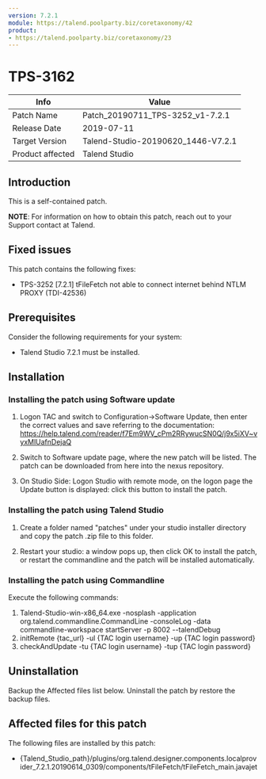 ```yaml
---
version: 7.2.1
module: https://talend.poolparty.biz/coretaxonomy/42
product:
- https://talend.poolparty.biz/coretaxonomy/23
---
```


# TPS-3162

| Info             | Value |
| ---------------- | ---------------- |
| Patch Name       | Patch\_20190711_TPS-3252\_v1-7.2.1 |
| Release Date     | 2019-07-11 |
| Target Version   | Talend-Studio-20190620\_1446-V7.2.1 |
| Product affected | Talend Studio |

## Introduction

This is a self-contained patch.

**NOTE**: For information on how to obtain this patch, reach out to your Support contact at Talend.

## Fixed issues

This patch contains the following fixes:

- TPS-3252 [7.2.1] tFileFetch not able to connect internet behind NTLM PROXY (TDI-42536)

## Prerequisites

Consider the following requirements for your system:

- Talend Studio 7.2.1 must be installed.


## Installation

### Installing the patch using Software update

1) Logon TAC and switch to Configuration->Software Update, then enter the correct values and save referring to the documentation: https://help.talend.com/reader/f7Em9WV_cPm2RRywucSN0Q/j9x5iXV~vyxMlUafnDejaQ

2) Switch to Software update page, where the new patch will be listed. The patch can be downloaded from here into the nexus repository.

3) On Studio Side: Logon Studio with remote mode, on the logon page the Update button is displayed: click this button to install the patch.

### Installing the patch using Talend Studio

1) Create a folder named "patches" under your studio installer directory and copy the patch .zip file to this folder.

2) Restart your studio: a window pops up, then click OK to install the patch, or restart the commandline and the patch will be installed automatically.

### Installing the patch using Commandline

Execute the following commands:

1. Talend-Studio-win-x86_64.exe -nosplash -application org.talend.commandline.CommandLine -consoleLog -data commandline-workspace startServer -p 8002 --talendDebug
2. initRemote {tac_url} -ul {TAC login username} -up {TAC login password}
3. checkAndUpdate -tu {TAC login username} -tup {TAC login password}

## Uninstallation
Backup the Affected files list below. Uninstall the patch by restore the backup files.

## Affected files for this patch

The following files are installed by this patch:

- {Talend\_Studio\_path}/plugins/org.talend.designer.components.localprovider\_7.2.1.20190614\_0309/components/tFileFetch/tFileFetch\_main.javajet